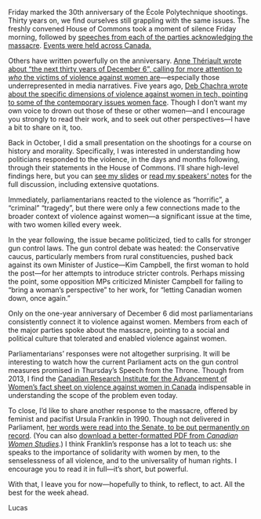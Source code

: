 Friday marked the 30th anniversary of the École Polytechnique shootings. Thirty years on, we find ourselves still grappling with the same issues. The freshly convened House of Commons took a moment of silence Friday morning, followed by [speeches from each of the parties acknowledging the massacre](https://www.ourcommons.ca/DocumentViewer/en/43-1/house/sitting-2/hansard#sob10724728). [Events were held across Canada.](https://www.cbc.ca/news/canada/montreal/ecole-polytechnique-canada-montreal-ceremony-1.5378847)

Others have written powerfully on the anniversary. [Anne Thériault wrote about “the next thirty years of December 6”, calling for more attention to _who_ the victims of violence against women are](https://www.flare.com/news/ecole-polytechnique-victims/)—especially those underrepresented in media narratives. Five years ago, [Deb Chachra wrote about the specific dimensions of violence against women in tech, pointing to some of the contemporary issues women face](https://tinyletter.com/metafoundry/letters/metafoundry-17-twenty-five-years-later). Though I don’t want my own voice to drown out those of these or other women—and I encourage you strongly to read their work, and to seek out other perspectives—I have a bit to share on it, too.

Back in October, I did a small presentation on the shootings for a course on history and morality. Specifically, I was interested in understanding how politicians responded to the violence, in the days and months following, through their statements in the House of Commons. I’ll share high-level findings here, but you can [see my slides](https://drive.google.com/file/d/1H7JT2iueLbJnrp22VXTdwzB7qXIrGxwV/view) or [read my speakers’ notes](https://drive.google.com/file/d/19zCFpSILXKnltAdI4v5e0k0Rv4TtmK5O/view) for the full discussion, including extensive quotations.

Immediately, parliamentarians reacted to the violence as “horrific”, a “criminal” “tragedy”, but there were only a few connections made to the broader context of violence against women—a significant issue at the time, with two women killed every week.

In the year following, the issue became politicized, tied to calls for stronger gun control laws. The gun control debate was heated: the Conservative caucus, particularly members from rural constituencies, pushed back against its own Minister of Justice—Kim Campbell, the first woman to hold the post—for her attempts to introduce stricter controls. Perhaps missing the point, some opposition MPs criticized Minister Campbell for failing to “bring a woman’s perspective” to her work, for “letting Canadian women down, once again.”

Only on the one-year anniversary of December 6 did most parliamentarians consistently connect it to violence against women. Members from each of the major parties spoke about the massacre, pointing to a social and political culture that tolerated and enabled violence against women.

Parliamentarians’ responses were not altogether surprising. It will be interesting to watch how the current Parliament acts on the gun control measures promised in Thursday’s Speech from the Throne. Though from 2013, I find the [Canadian Research Institute for the Advancement of Women’s fact sheet on violence against women in Canada](https://www.criaw-icref.ca/en/product/violence-against-women-in-canada) indispensable in understanding the scope of the problem even today.

To close, I’d like to share another response to the massacre, offered by feminist and pacifist Ursula Franklin in 1990. Though not delivered in Parliament, [her words were read into the Senate, to be put permanently on record](http://parl.canadiana.ca/view/oop.debates_SOC3402_02/256?r=0&s=3). (You can also [download a better-formatted PDF from _Canadian Women Studies_](https://cws.journals.yorku.ca/index.php/cws/article/download/10641/9730).) I think Franklin’s response has a lot to teach us: she speaks to the importance of solidarity with women by men, to the senselessness of all violence, and to the universality of human rights. I encourage you to read it in full—it’s short, but powerful.

With that, I leave you for now—hopefully to think, to reflect, to act. All the best for the week ahead.

Lucas